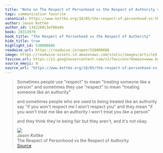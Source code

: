 ```yaml
---
title: "Note on The Respect of Personhood vs the Respect of Authority via Jason Kottke"
tags: communication favorite
canonical: https://www.kottke.org/18/05/the-respect-of-personhood-vs-the-respect-of-authority
author: Jason Kottke
author_id: 1342260c3ef06e6b
book: 28313979
book_title: "The Respect of Personhood vs the Respect of Authority"
hide_title: true
highlight_id: 538000686
readwise_url: https://readwise.io/open/538000686
image: https://readwise-assets.s3.amazonaws.com/static/images/article4.6bc1851654a0.png
favicon_url: https://s2.googleusercontent.com/s2/favicons?domain=www.kottke.org
source_emoji: 🌐
source_url: "https://www.kottke.org/18/05/the-respect-of-personhood-vs-the-respect-of-authority#:~:text=Sometimes%20people%20use,it%27s%20not%20okay."
---
```


> Sometimes people use "respect" to mean "treating someone like a person" and sometimes they use "respect" to mean "treating someone like an authority"
> 
> and sometimes people who are used to being treated like an authority say "if you won't respect me I won't respect you" and they mean "if you won't treat me like an authority I won't treat you like a person"
> 
> and they think they're being fair but they aren't, and it's not okay.
> <div class="quoteback-footer"><div class="quoteback-avatar"><img class="mini-favicon" src="https://s2.googleusercontent.com/s2/favicons?domain=www.kottke.org"></div><div class="quoteback-metadata"><div class="metadata-inner"><span style="display:none">FROM:</span><div aria-label="Jason Kottke" class="quoteback-author"> Jason Kottke</div><div aria-label="The Respect of Personhood vs the Respect of Authority" class="quoteback-title"> The Respect of Personhood vs the Respect of Authority</div></div></div><div class="quoteback-backlink"><a target="_blank" aria-label="go to the full text of this quotation" rel="noopener" href="https://www.kottke.org/18/05/the-respect-of-personhood-vs-the-respect-of-authority#:~:text=Sometimes%20people%20use,it%27s%20not%20okay." class="quoteback-arrow"> Source</a></div></div>
